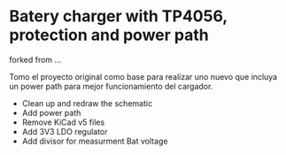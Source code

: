 # Batery charger with TP4056, protection and power path
forked from ...

Tomo el proyecto original como base para realizar uno nuevo que incluya un power path para mejor funcionamiento del cargador.

* Clean up and redraw the schematic
* Add power path
* Remove KiCad v5 files
* Add 3V3 LDO regulator
* Add divisor for measurment Bat voltage

